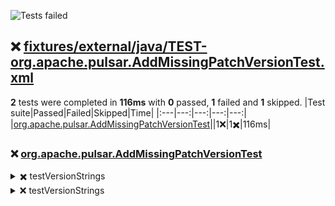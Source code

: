 ![Tests failed](https://img.shields.io/badge/tests-1%20failed%2C%201%20skipped-critical)
## ❌ <a id="user-content-r0" href="#r0">fixtures/external/java/TEST-org.apache.pulsar.AddMissingPatchVersionTest.xml</a>
**2** tests were completed in **116ms** with **0** passed, **1** failed and **1** skipped.
|Test suite|Passed|Failed|Skipped|Time|
|:---|---:|---:|---:|---:|
|[org.apache.pulsar.AddMissingPatchVersionTest](#r0s0)||1❌|1✖️|116ms|
### ❌ <a id="user-content-r0s0" href="#r0s0">org.apache.pulsar.AddMissingPatchVersionTest</a>

<details><summary>✖️ testVersionStrings</summary>
</details>
<details><summary>❌ testVersionStrings</summary>
error:

```
java.lang.AssertionError: expected [1.2.1] but found [1.2.0]
```

</details>

